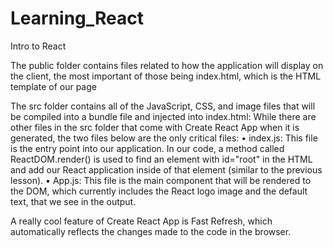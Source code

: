 # Learning_React
Intro to React

The public folder contains files related to how the application will display on the client, the most important of those being index.html, which is the HTML template of our page

The src folder contains all of the JavaScript, CSS, and image files that will be compiled into a bundle file and injected into index.html:
While there are other files in the src folder that come with Create React App when it is generated, the two files below are the only critical files:
• index.js: This file is the entry point into our application. In our code, a method called ReactDOM.render() is used to find an element with id="root" in the HTML and add our React application inside of that element (similar to the previous lesson).
• App.js: This file is the main component that will be rendered to the DOM, which currently includes the React logo image and the default text, that we see in the output.

A really cool feature of Create React App is Fast Refresh, which automatically reflects the changes made to the code in the browser.

